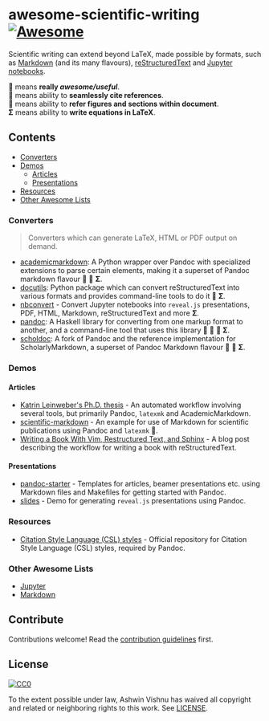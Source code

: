 # awesome-scientific-writing [![Awesome][awesome-badge]](https://github.com/sindresorhus/awesome)

Scientific writing can extend beyond LaTeX, made possible by formats,
such as
[Markdown](https://commonmark.org/) (and its many flavours),
[reStructuredText](http://docutils.sourceforge.net/docs/ref/rst/directives.html) and
[Jupyter notebooks](https://jupyter.readthedocs.io/en/latest/).

:gem: means **really _awesome/useful_**.<br />
:bookmark: means ability to **seamlessly cite references**.<br/>
:link: means ability to **refer figures and sections within document**.<br/>
**Σ** means ability to **write equations in LaTeX**.<br/>

## Contents
- [Converters](#converters)
- [Demos](#demos)
    - [Articles](#articles)
    - [Presentations](#presentations)
- [Resources](#resources)
- [Other Awesome Lists](#other-awesome-lists)

### Converters
> Converters which can generate LaTeX, HTML or PDF output on demand.

- [academicmarkdown](https://github.com/smathot/academicmarkdown#readme): A
    Python wrapper over Pandoc with specialized extensions to parse certain
    elements, making it a superset of Pandoc markdown flavour :bookmark:
    :link: **Σ**.
- [docutils](http://docutils.sourceforge.net/docs/): Python package which can
    convert reStructuredText into various formats and provides command-line
    tools to do it :link: **Σ**.
- [nbconvert](https://nbconvert.readthedocs.io/en/latest/) - Convert Jupyter
    notebooks into `reveal.js` presentations, PDF, HTML, Markdown,
    reStructuredText and more **Σ**.
- [pandoc](https://pandoc.org/MANUAL): A Haskell library for converting from
    one markup format to another, and a command-line tool that uses this
    library :gem: :bookmark: :link: **Σ**.
- [scholdoc](http://scholdoc.scholarlymarkdown.com/): A fork of Pandoc and the
    reference implementation for ScholarlyMarkdown, a superset of Pandoc
    Markdown flavour :bookmark: :link: **Σ**.

### Demos
#### Articles
- [Katrin Leinweber's Ph.D.
    thesis](https://github.com/katrinleinweber/PhD-thesis/#readme) - An
    automated workflow involving several tools, but primarily Pandoc, `latexmk`
    and AcademicMarkdown.
- [scientific-markdown](https://github.com/JensErat/scientific-markdown/#readme) -
    An example for use of Markdown for scientific publications using Pandoc and
    `latexmk` :gem:.
- [Writing a  Book With Vim, Restructured Text, and
    Sphinx](https://www.tompurl.com/2012-11-22-writing-a-book-with-vim.html) - A
    blog post describing the workflow for writing a book with
    reStructuredText.

#### Presentations
- [pandoc-starter](https://github.com/jez/pandoc-starter) - Templates for
    articles, beamer presentations etc. using Markdown files and Makefiles for
    getting started with Pandoc.
- [slides](https://github.com/cgroll/slides) - Demo for generating `reveal.js`
    presentations using Pandoc.

### Resources
- [Citation Style Language
    (CSL) styles](https://github.com/citation-style-language) - Official
    repository for Citation Style Language (CSL) styles, required by Pandoc.

### Other Awesome Lists
- [Jupyter](https://github.com/markusschanta/awesome-jupyter/#renderingpublishingconversion)
- [Markdown](https://github.com/BubuAnabelas/awesome-markdown/#readme)

## Contribute
Contributions welcome! Read the [contribution guidelines](CONTRIBUTING.md) first.

## License
[![CC0](http://mirrors.creativecommons.org/presskit/buttons/88x31/svg/cc-zero.svg)](https://creativecommons.org/publicdomain/zero/1.0/)

To the extent possible under law, Ashwin Vishnu has waived all copyright
and related or neighboring rights to this work. See [LICENSE](LICENSE).

[awesome-badge]: https://cdn.rawgit.com/sindresorhus/awesome/d7305f38d29fed78fa85652e3a63e154dd8e8829/media/badge.svg
